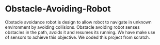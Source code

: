 # Obstacle-Avoiding-Robot
Obstacle avoidance robot is design to allow robot to navigate in unknown environment by avoiding collisions. Obstacle avoiding robot senses obstacles in the path, avoids it and resumes its running. We have make use of sensors to achieve this objective. We coded this project from scratch.
